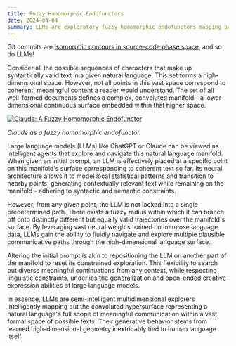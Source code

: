 ```yaml
---
title: Fuzzy Homomorphic Endofunctors
date: 2024-04-04
summary: LLMs are exploratory fuzzy homomorphic endofunctors mapping between points on the manifold of syntactically valid documents, traversing diverse paths of meaning.
---
```


Git commits are [isomorphic contours in source-code phase space](https://www.reddit.com/r/programming/comments/embdf/git_complicated_of_course_not_commits_map_to/), and so do LLMs!

Consider all the possible sequences of characters that make up syntactically valid text in a given natural language. This set forms a high-dimensional space. However, not all points in this vast space correspond to coherent, meaningful content a reader would understand. The set of all well-formed documents defines a complex, convoluted manifold - a lower-dimensional continuous surface embedded within that higher space.

[![Claude: A Fuzzy Homomorphic Endofunctor](/fuzzy_llm.png)](/fuzzy_llm.webp)

_Claude as a fuzzy homomorphic endofunctor._

Large language models (LLMs) like ChatGPT or Claude can be viewed as intelligent agents that explore and navigate this natural language manifold. When given an initial prompt, an LLM is effectively placed at a specific point on this manifold's surface corresponding to coherent text so far. Its neural architecture allows it to model local statistical patterns and transition to nearby points, generating contextually relevant text while remaining on the manifold - adhering to syntactic and semantic constraints.

However, from any given point, the LLM is not locked into a single predetermined path. There exists a fuzzy radius within which it can branch off onto distinctly different but equally valid trajectories over the manifold's surface. By leveraging vast neural weights trained on immense language data, LLMs gain the ability to fluidly navigate and explore multiple plausible communicative paths through the high-dimensional language surface.

Altering the initial prompt is akin to repositioning the LLM on another part of the manifold to reset its constrained exploration. This flexibility to search out diverse meaningful continuations from any context, while respecting linguistic constraints, underlies the generalization and open-ended creative expression abilities of large language models.

In essence, LLMs are semi-intelligent multidimensional explorers intelligently mapping out the convoluted hypersurface representing a natural language's full scope of meaningful communication within a vast formal space of possible texts. Their generative behavior stems from learned high-dimensional geometry inextricably tied to human language itself.
